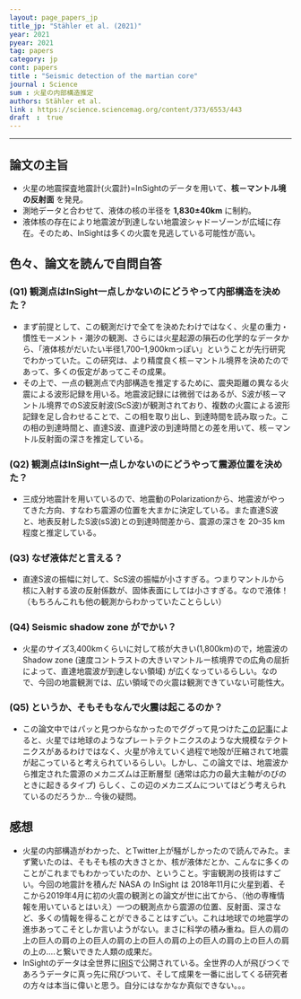 ```yaml
---
layout: page_papers_jp
title_jp: "Stähler et al. (2021)"
year: 2021
pyear: 2021
tag: papers
category: jp
cont: papers
title : "Seismic detection of the martian core"
journal : Science
sum : 火星の内部構造推定
authors: Stähler et al.
link : https://science.sciencemag.org/content/373/6553/443
draft　:　true
---
```


---
## 論文の主旨
- 火星の地震探査地震計(火震計)=InSightのデータを用いて、**核－マントル境の反射面** を発見。
- 測地データと合わせて、液体の核の半径を **1,830±40km** に制約。
- 液体核の存在により地震波が到達しない地震波シャドーゾーンが広域に存在。そのため、InSightは多くの火震を見逃している可能性が高い。

## 色々、論文を読んで自問自答
### (Q1) 観測点はInSight一点しかないのにどうやって内部構造を決めた？
- まず前提として、この観測だけで全てを決めたわけではなく、火星の重力・慣性モーメント・潮汐の観測、さらには火星起源の隕石の化学的なデータから、「液体核がだいたい半径1,700–1,900kmっぽい」ということが先行研究でわかっていた。この研究は、より精度良く核－マントル境界を決めたのであって、多くの仮定があってこその成果。
- その上で、一点の観測点で内部構造を推定するために、震央距離の異なる火震による波形記録を用いる。地震波記録には微弱ではあるが、S波が核－マントル境界でのS波反射波(ScS波)が観測されており、複数の火震による波形記録を足し合わせることで、この相を取り出し、到達時間を読み取った。この相の到達時間と、直達S波、直達P波の到達時間との差を用いて、核－マントル反射面の深さを推定している。

### (Q2) 観測点はInSight一点しかないのにどうやって震源位置を決めた？
- 三成分地震計を用いているので、地震動のPolarizationから、地震波がやってきた方向、すなわち震源の位置を大まかに決定している。また直達S波と、地表反射したS波(sS波)との到達時間差から、震源の深さを 20–35 km程度と推定している。

### (Q3) なぜ液体だと言える？
- 直達S波の振幅に対して、ScS波の振幅が小さすぎる。つまりマントルから核に入射する波の反射係数が、固体表面にしては小さすぎる。なので液体！（もちろんこれも他の観測からわかっていたことらしい）

### (Q4) Seismic shadow zone がでかい？
- 火星のサイズ3,400kmくらいに対して核が大きい(1,800km)ので，地震波のShadow zone (速度コントラストの大きいマントルー核境界での広角の屈折によって、直達地震波が到達しない領域) が広くなっているらしい。なので、今回の地震観測では、広い領域での火震は観測できていない可能性大。

### (Q5) というか、そもそもなんで火震は起こるのか？
- この論文中ではパッと見つからなかったのでググって見つけた[この記事](https://natgeo.nikkeibp.co.jp/atcl/news/19/042600256/?P=2)によると、火星では地球のようなプレートテクトニクスのような大規模なテクトニクスがあるわけではなく、火星が冷えていく過程で地殻が圧縮されて地震が起こっていると考えられているらしい。しかし、この論文では、地震波から推定された震源のメカニズムは正断層型 (通常は応力の最大主軸がのびのときに起きるタイプ) らしく、この辺のメカニズムについてはどう考えられているのだろうか... 今後の疑問。

## 感想
- 火星の内部構造がわかった、とTwitter上が騒がしかったので読んでみた。まず驚いたのは、そもそも核の大きさとか、核が液体だとか、こんなに多くのことがこれまでもわかっていたのか、ということ。宇宙観測の技術はすごい。今回の地震計を積んだ NASA の InSight は 2018年11月に火星到着、そこから2019年4月に初の火震の観測との論文が世に出てから、（他の専権情報を用いているとはいえ）一つの観測点から震源の位置、反射面、深さなど、多くの情報を得ることができることはすごい。これは地球での地震学の進歩あってこそとしか言いようがない。まさに科学の積み重ね。巨人の肩の上の巨人の肩の上の巨人の肩の上の巨人の肩の上の巨人の肩の上の巨人の肩の上の....と繋いできた人類の成果だ。
- InSightのデータは全世界に[IRIS](https://www.iris.edu/hq/sis/insight)で公開されている。全世界の人が飛びつくであろうデータに真っ先に飛びついて、そして成果を一番に出してくる研究者の方々は本当に偉いと思う。自分にはなかなか真似できない。。。
